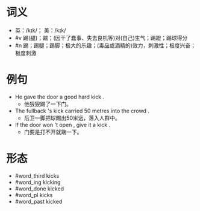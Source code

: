 # 词义
- 英：/kɪk/； 美：/kɪk/
- #v 踢(腿)；踹；(因干了蠢事、失去良机等)对(自己)生气；踢蹬；踢球得分
- #n 踢；踢腿；踢脚；极大的乐趣；(毒品或酒精的)效力，刺激性；极度兴奋；极度刺激
# 例句
- He gave the door a good hard kick .
	- 他狠狠踢了一下门。
- The fullback 's kick carried 50 metres into the crowd .
	- 后卫一脚把球踢出50米远，落入人群中。
- If the door won 't open , give it a kick .
	- 门要是打不开就踹一下。
# 形态
- #word_third kicks
- #word_ing kicking
- #word_done kicked
- #word_pl kicks
- #word_past kicked
